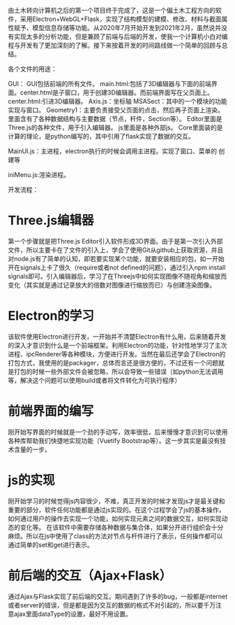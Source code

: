 由土木转向计算机之后的第一个项目终于完成了，这是一个偏土木工程方向的软件，采用Electron+WebGL+Flask，实现了结构模型的建模、修改、材料与截面属性赋予、模型信息存储等功能。从2020年7月开始开发到2021年2月，虽然说并没有实现太多的分析功能，但是兼顾了前端与后端的开发，使我一个计算机小白对编程与开发有了更加深刻的了解。接下来按着开发的时间路线做一个简单的回顾与总结。
   
各个文件的用途：

GUI：
	GUI包括前端的所有文件。
	main.html:包括了3D编辑器与下面的前端界面。center.html是子窗口，用于创建3D编辑器。而前端界面写在父页面上。
	center.html:引进3D编辑器。
	Axis.js：坐标轴
	MSASect：其中的一个模块的功能实现与窗口。
	Geometry1：主要负责接受父页面的点击，然后再子页面上渲染。里面含有了各种数据结构与主要数据（节点，杆件，Section等）。
	Editor里面是Three.js的各种文件，用于引入编辑器。
js里面是各种外部js。
	Core里面装的是计算的理论，是python编写的，其中引用了flask实现了数据的交互。

	
MainUI.js：主进程，electron执行的时候会调用主进程。实现了窗口、菜单的		创建等

iniMenu.js:渲染进程。
	
开发流程：
# Three.js编辑器
第一个步骤就是把Three.js Editor引入软件形成3D界面。由于是第一次引入外部文件，所以主要卡在了文件的引入上，学会了使用Git从github上获取资源，并且对node.js有了简单的认知，即若要实现某个功能，就要安装相应的包，如一开始开在signals上卡了很久（require或者not defined的问题），通过引入npm install signals即可。引入编辑器后，学习了在Threejs中如何实现图像不随视角和缩放而变化（其实就是通过记录放大的倍数对图像进行缩放而已）与创建渲染图像。

# Electron的学习
该软件使用Electron进行开发，一开始并不清楚Electron有什么用，后来随着开发的深入才意识到什么是一个前端框架。利用Electron的功能，针对性地学习了主次进程、ipcRenderer等各种模块，方便进行开发。当然在最后还学会了Electron的打包方式，我使用的是packager，总体而言还是很方便的，不过还有一个问题就是打包的时候一些外部文件会被忽略，所以会导致一些错误（如python无法调用等，解决这个问题可以使用build或者将文件转化为可执行程序）

# 前端界面的编写
刚开始写界面的时候就是一个劲的手动写，效率很低，后来慢慢才意识到可以使用各种库帮助我们快捷地实现功能（Vuetify Bootstrap等）。这一步其实是最没有技术含量的一步。

# js的实现
刚开始学习的时候觉得js内容很少，不难，真正开发的时候才发现js才是最关键和重要的部分，软件任何功能都是通过js实现的。在这个过程学会了js的基本操作，如何通过用户的操作去实现一个功能，如何实现元素之间的数据交互，如何实现动态的变化等。
在该软件中需要存储各种数据与集合体，如果分开进行组织会十分麻烦。所以在js中使用了class的方法对节点与杆件进行了表示，任何操作都可以通过简单的set和get进行表示。


# 前后端的交互（Ajax+Flask）
通过Ajax与Flask实现了前后端的交互。期间遇到了许多的bug，一般都是internet或者server的错误，但是都是因为交互的数据的格式不对引起的，所以要千万注意ajax里面dataType的设置，最好不用设置。

